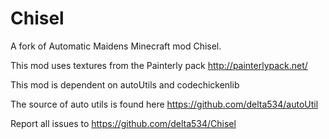 Chisel
======

A fork of Automatic Maidens Minecraft mod Chisel.

This mod uses textures from the Painterly pack http://painterlypack.net/

This mod is dependent on autoUtils and codechickenlib

The source of auto utils is found here https://github.com/delta534/autoUtil

Report all issues to https://github.com/delta534/Chisel
